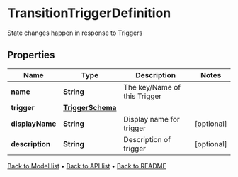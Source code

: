 

# TransitionTriggerDefinition

State changes happen in response to Triggers

## Properties

| Name | Type | Description | Notes |
|------------ | ------------- | ------------- | -------------|
|**name** | **String** | The key/Name of this Trigger |  |
|**trigger** | [**TriggerSchema**](TriggerSchema.md) |  |  |
|**displayName** | **String** | Display name for trigger |  [optional] |
|**description** | **String** | Description of trigger |  [optional] |



[Back to Model list](../README.md#documentation-for-models) &#8226; [Back to API list](../README.md#documentation-for-api-endpoints) &#8226; [Back to README](../README.md)


